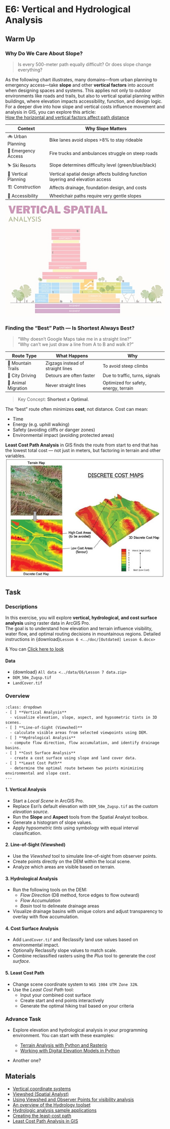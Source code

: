 # E6: Vertical and Hydrological Analysis

## Warm Up

### Why Do We Care About Slope?

> Is every 500-meter path equally difficult? Or does slope change everything?

As the following chart illustrates, many domains—from urban planning to emergency access—take **slope** and other **vertical factors** into account when designing spaces and systems. 
This applies not only to outdoor environments like roads and trails, but also to vertical spatial planning within buildings, where elevation impacts accessibility, function, and design logic. For a deeper dive into how slope and vertical costs influence movement and analysis in GIS, you can explore this article:  
[How the horizontal and vertical factors affect path distance](https://pro.arcgis.com/en/pro-app/latest/tool-reference/spatial-analyst/how-the-horizonal-and-vertical-factors-affect-path-distance.htm)

| Context             | Why Slope Matters                                 |
|---------------------|---------------------------------------------------|
| 🚲 Urban Planning    | Bike lanes avoid slopes >8% to stay rideable     |
| 🚒 Emergency Access | Fire trucks and ambulances struggle on steep roads |
| ⛷️ Ski Resorts       | Slope determines difficulty level (green/blue/black) |
| 🧱 Vertical Planning | Vertical spatial design affects building function layering and elevation access |
| 🏗️ Construction      | Affects drainage, foundation design, and costs    |
| 🚶 Accessibility     | Wheelchair paths require very gentle slopes       |

![Architecture](../images/ex6/archi_vertical.jpg "An example of vertical analysis")


### Finding the “Best” Path — Is Shortest Always Best?

> “Why doesn’t Google Maps take me in a straight line?”  
> “Why can’t we just draw a line from A to B and walk it?”

| Route Type          | What Happens             | Why                  |
|---------------------|--------------------------|-----------------------|
| 🥾 Mountain Trails   | Zigzags instead of straight lines | To avoid steep climbs |
| 🚗 City Driving      | Detours are often faster | Due to traffic, turns, signals |
| 🦌 Animal Migration  | Never straight lines     | Optimized for safety, energy, terrain |

> Key Concept: **Shortest ≠ Optimal**.  

The “best” route often minimizes **cost**, not distance.
Cost can mean:
- Time
- Energy (e.g. uphill walking)
- Safety (avoiding cliffs or danger zones)
- Environmental impact (avoiding protected areas)

**Least Cost Path Analysis** in GIS finds the route from start to end that has the lowest total cost — not just in meters, but factoring in terrain and other variables.
![Cost Path Analysis](../images/ex6/Cost_path.jpg "An example of cost path")

## Task
### Descriptions
In this exercise, you will explore **vertical, hydrological, and cost surface analysis** using raster data in ArcGIS Pro.  
The goal is to understand how elevation and terrain influence visibility, water flow, and optimal routing decisions in mountainous regions. Detailed instructions in {download}`Lesson 6 <../doc/[Outdated] Lesson 6.docx>`

& You can [Click here to look](./lessons/lesson6.md)

#### Data
- {download} `All data <../data/E6/Lesson 7 data.zip>`
- `DEM_50m_Zugsp.tif`  
- `LandCover.tif`  

### Overview
```{note}
:class: dropdown
- [ ] **Vertical Analysis**  
  - visualize elevation, slope, aspect, and hypsometric tints in 3D scenes.  
- [ ] **Line-of-Sight (Viewshed)**  
  - calculate visible areas from selected viewpoints using DEM.  
- [ ] **Hydrological Analysis**  
  - compute flow direction, flow accumulation, and identify drainage basins.  
- [ ] **Cost Surface Analysis**  
  - create a cost surface using slope and land cover data.  
- [ ] **Least Cost Path**  
  - determine the optimal route between two points minimizing environmental and slope cost.  
---
```

#### 1. Vertical Analysis
- Start a *Local Scene* in ArcGIS Pro.  
- Replace Esri’s default elevation with `DEM_50m_Zugsp.tif` as the custom *elevation source*.  
- Run the **Slope** and **Aspect** tools from the Spatial Analyst toolbox.  
- Generate a histogram of slope values.  
- Apply *hypsometric tints* using symbology with equal interval classification.

#### 2. Line-of-Sight (Viewshed)
- Use the *Viewshed* tool to simulate line-of-sight from observer points.  
- Create points directly on the DEM within the local scene.  
- Analyze which areas are visible based on terrain.

#### 3. Hydrological Analysis
- Run the following tools on the DEM:  
  - *Flow Direction* (D8 method, force edges to flow outward)  
  - *Flow Accumulation*  
  - *Basin* tool to delineate drainage areas  
- Visualize drainage basins with unique colors and adjust transparency to overlay with flow accumulation.

#### 4. Cost Surface Analysis
- Add `LandCover.tif` and Reclassify land use values based on environmental impact.  
- Optionally Reclassify slope values to match scale.  
- Combine reclassified rasters using the *Plus* tool to generate the *cost surface*.

#### 5. Least Cost Path
- Change scene coordinate system to `WGS 1984 UTM Zone 32N`.  
- Use the *Least Cost Path* tool:  
  - Input your combined cost surface  
  - Create start and end points interactively  
  - Generate the optimal hiking trail based on your criteria


### Advance Task

- Explore elevation and hydrological analysis in your programming environment. You can start with these examples:
  - [Terrain Analysis with Python and Rasterio](https://www.youtube.com/watch?v=AcuTSXLvQxA)  
  - [Working with Digital Elevation Models in Python](https://github.com/royalosyin/Work-with-DEM-data-using-Python-from-Simple-to-Complicated) 

- Another one?


## Materials
- [Vertical coordinate systems](https://pro.arcgis.com/en/pro-app/latest/help/mapping/properties/vertical-coordinate-systems.htm)
- [Viewshed (Spatial Analyst)](https://pro.arcgis.com/en/pro-app/latest/tool-reference/spatial-analyst/viewshed.htm)
- [Using Viewshed and Observer Points for visibility analysis](https://pro.arcgis.com/en/pro-app/latest/tool-reference/3d-analyst/using-viewshed-and-observer-points-for-visibility.htm)
- [An overview of the Hydrology toolset](https://pro.arcgis.com/en/pro-app/latest/tool-reference/spatial-analyst/an-overview-of-the-hydrology-tools.htm)
- [Hydrologic analysis sample applications](https://pro.arcgis.com/en/pro-app/latest/tool-reference/spatial-analyst/hydrologic-analysis-sample-applications.htm)
- [Creating the least-cost path](https://pro.arcgis.com/en/pro-app/latest/tool-reference/spatial-analyst/creating-the-least-cost-path.htm)
- [Least Cost Path Analysis in GIS](https://gisgeography.com/least-cost-path-analysis/)
